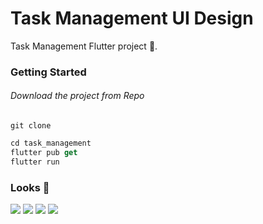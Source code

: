 # Task Management UI Design

Task Management Flutter project 🚀.

### Getting Started

###### Download the project from Repo

```
git clone 
```

```dart
cd task_management
flutter pub get
flutter run
```

### Looks 👀

<img src="/outputs/op.gif">
<img src="/outputs/1.png">
<img src="/outputs/2.png">
<img src="/outputs/3.png">